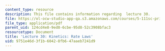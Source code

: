 ```yaml
---
content_type: resource
description: This file contains information regarding  lecture 30.
file: https://ol-ocw-studio-app-qa.s3.amazonaws.com/courses/5-111sc-principles-of-chemical-science-fall-2014/9751e46d3f1b60428fb647aaeb7241d9_MIT5_111F14_Lecture30.pdf
file_type: application/pdf
parent_uid: 124cd4e8-9ed8-6cbe-95d8-52c3908bfac3
resourcetype: Document
title: 'Lecture 30: Kinetics: Rate Laws'
uid: 9751e46d-3f1b-6042-8fb6-47aaeb7241d9
---
```

